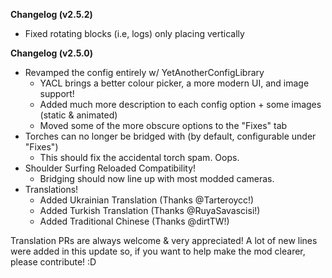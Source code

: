 __**Changelog (v2.5.2)**__

- Fixed rotating blocks (i.e, logs) only placing vertically

__**Changelog (v2.5.0)**__

- Revamped the config entirely w/ YetAnotherConfigLibrary
  - YACL brings a better colour picker, a more modern UI, and image support!
  - Added much more description to each config option + some images (static & animated)
  - Moved some of the more obscure options to the "Fixes" tab
- Torches can no longer be bridged with (by default, configurable under "Fixes")
  - This should fix the accidental torch spam. Oops.
- Shoulder Surfing Reloaded Compatibility!
  -  Bridging should now line up with most modded cameras.
- Translations!
  - Added Ukrainian Translation (Thanks @Tarteroycc!)
  - Added Turkish Translation (Thanks @RuyaSavascisi!)
  - Added Traditional Chinese (Thanks @dirtTW!)

Translation PRs are always welcome & very appreciated! A lot of new lines were added in this update so, if you want to help make the mod clearer, please contribute! :D